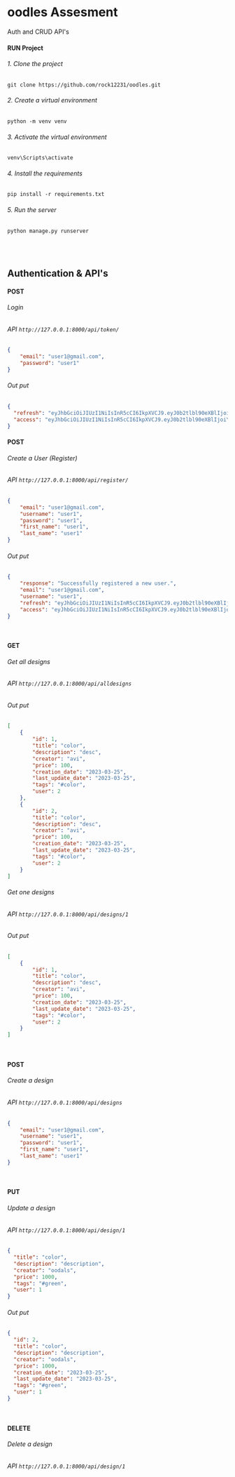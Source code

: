 # oodles Assesment
Auth and CRUD API's

#### RUN Project
###### 1. Clone the project
```git clone https://github.com/rock12231/oodles.git```
###### 2. Create a virtual environment
```python -m venv venv```
###### 3. Activate the virtual environment
```venv\Scripts\activate```
###### 4. Install the requirements
```pip install -r requirements.txt```
###### 5. Run the server
```python manage.py runserver```

<br>
<br>

## Authentication & API's
#### POST
###### Login
###### API ```http://127.0.0.1:8000/api/token/```
```json
{
    "email": "user1@gmail.com",
    "password": "user1"
}
 ```
###### Out put

```json
{
  "refresh": "eyJhbGciOiJIUzI1NiIsInR5cCI6IkpXVCJ9.eyJ0b2tlbl90eXBlIjoicmVmcmVzaCIsImV4cCI6MTY3OTg0MjMyMSwiaWF0IjoxNjc5NzU1OTIxLCJqdGkiOiJkN2JlZWM4MThjYzY0ZTU5OTFlMWY3NzQzYWY2NDFhMiIsInVzZXJfaWQiOjN9.rhTvXyRqaOPdHdrUlbgypkXO0uk-Hv5IE1604QkSuxQ",
  "access": "eyJhbGciOiJIUzI1NiIsInR5cCI6IkpXVCJ9.eyJ0b2tlbl90eXBlIjoiYWNjZXNzIiwiZXhwIjoxNjc5NzU2MjIxLCJpYXQiOjE2Nzk3NTU5MjEsImp0aSI6Ijc5ZThkZmM3OTJlMTQyYzRiYTA3OGIxYmRiZjliY2MyIiwidXNlcl9pZCI6M30.XFTQQHuWAHVQq2vqE80bVS9w3AH-ll_iahdfQf6Hmek"
}
```
#### POST
###### Create a User (Register)
###### API ```http://127.0.0.1:8000/api/register/```

```json  
{
    "email": "user1@gmail.com",
    "username": "user1",
    "password": "user1",
    "first_name": "user1",
    "last_name": "user1"
}
  ```

###### Out put
```json
{
    "response": "Successfully registered a new user.",
    "email": "user1@gmail.com",
    "username": "user1",
    "refresh": "eyJhbGciOiJIUzI1NiIsInR5cCI6IkpXVCJ9.eyJ0b2tlbl90eXBlIjoicmVmcmVzaCIsImV4cCI6MTY3OTg0MjE1MCwiaWF0IjoxNjc5NzU1NzUwLCJqdGkiOiI4NzVlOWM3YjVhNTI0NGM5OTQwNDg5Yjk3Y2ZiYWU3NCIsInVzZXJfaWQiOjR9.TA-EnzA8_RhzncMNKmQl9NQj8pNRz9PxJ3GFKEbyqes",
    "access": "eyJhbGciOiJIUzI1NiIsInR5cCI6IkpXVCJ9.eyJ0b2tlbl90eXBlIjoiYWNjZXNzIiwiZXhwIjoxNjc5NzU2MDUwLCJpYXQiOjE2Nzk3NTU3NTAsImp0aSI6ImQyNjcyODhlODRmYTQxYWRiNGIzODc3MjM2MjI5NWU1IiwidXNlcl9pZCI6NH0.ZRrSzIDlUqABI8i0n9prnlC9RXU1dJa6mPwgup3mlok"
}
 ```

<br>

#### GET
###### Get all designs
###### API ```http://127.0.0.1:8000/api/alldesigns```
###### Out put
```json  
[
    {
        "id": 1,
        "title": "color",
        "description": "desc",
        "creator": "avi",
        "price": 100,
        "creation_date": "2023-03-25",
        "last_update_date": "2023-03-25",
        "tags": "#color",
        "user": 2
    },
    {
        "id": 2,
        "title": "color",
        "description": "desc",
        "creator": "avi",
        "price": 100,
        "creation_date": "2023-03-25",
        "last_update_date": "2023-03-25",
        "tags": "#color",
        "user": 2
    }
] 
  ```

###### Get one designs
###### API ```http://127.0.0.1:8000/api/designs/1```
###### Out put
```json  
[
    {
        "id": 1,
        "title": "color",
        "description": "desc",
        "creator": "avi",
        "price": 100,
        "creation_date": "2023-03-25",
        "last_update_date": "2023-03-25",
        "tags": "#color",
        "user": 2
    }
] 
  ```

<br>

#### POST
###### Create a design
###### API ```http://127.0.0.1:8000/api/designs```

```json  
{
    "email": "user1@gmail.com",
    "username": "user1",
    "password": "user1",
    "first_name": "user1",
    "last_name": "user1"
}
  ```

<br>

#### PUT
###### Update a design
###### API ```http://127.0.0.1:8000/api/design/1```
    
```json  
{
  "title": "color",
  "description": "description",
  "creator": "oodals",
  "price": 1000,
  "tags": "#green",
  "user": 1
}
  ```

###### Out put
```json
{
  "id": 2,
  "title": "color",
  "description": "description",
  "creator": "oodals",
  "price": 1000,
  "creation_date": "2023-03-25",
  "last_update_date": "2023-03-25",
  "tags": "#green",
  "user": 1
}
 ```

<br>

#### DELETE
###### Delete a design
###### API ```http://127.0.0.1:8000/api/design/1```

